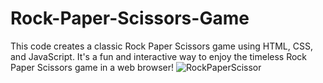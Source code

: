# Rock-Paper-Scissors-Game
 This code creates a classic Rock Paper Scissors game using HTML, CSS, and JavaScript. It's a fun and interactive way to enjoy the timeless Rock Paper Scissors game in a web browser!
![RockPaperScissor](https://github.com/shailesh-butter/Rock-Paper-Scissors-Game/assets/139483504/809a3407-ebef-4bad-b3eb-b9d0f9c9c49d)
